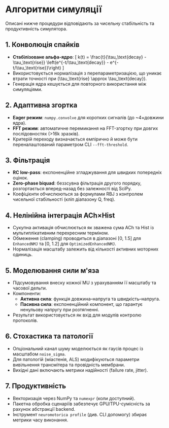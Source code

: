 # Алгоритми симуляції

Описані нижче процедури відповідають за чисельну стабільність та продуктивність симулятора.

## 1. Конволюція спайків
- **Стабілізоване альфа-ядро**:
  \[ k(t) = \frac{t}{\tau_\text{decay} - \tau_\text{rise}} \left(e^{-t/\tau_\text{decay}} - e^{-t/\tau_\text{rise}}\right) \]
- Використовується нормалізація з перепараметризацією, що уникає втрати точності при \(\tau_\text{rise} \approx \tau_\text{decay}\).
- Генерація ядра кешується для повторного використання між симуляціями.

## 2. Адаптивна згортка
- **Eager режим**: `numpy.convolve` для коротких сигналів (до ~4×довжини ядра).
- **FFT режим**: автоматичне перемикання на FFT-згортку при довгих послідовностях (>16k зразків).
- Критерій переходу визначається емпірично й може бути переналаштований параметром CLI `--fft-threshold`.

## 3. Фільтрація
- **RC low-pass**: експоненційне згладжування для швидких попередніх оцінок.
- **Zero-phase biquad**: беззсувна фільтрація другого порядку, розгортається вперед-назад без залежності від SciPy.
- Коефіцієнти обчислюються за формулами RBJ з контролем чисельної стабільності (кліп діапазону Q, freq).

## 4. Нелінійна інтеграція ACh×Hist
- Сукупна активація обчислюється як зважена сума ACh та Hist із мультиплікативним перехресним терміном.
- Обмеження (clamping) проводиться в діапазоні [0, 1.5] для `EnhancedNMJ` та [0, 1.2] для `OptimizedEnhancedNMJ`.
- Нормалізація масштабу залежить від кількості активних моторних одиниць.

## 5. Моделювання сили м'яза
- Підсумовування внеску кожної MU з урахуванням її масштабу та часової дельти.
- Компоненти:
  - **Активна сила**: функція довжина–напруга та швидкість–напруга.
  - **Пасивна сила**: експоненційний компонент, що гарантує ненульову напругу при розтягненні.
- Результат використовується як вхід для модулів контролю протоколів.

## 6. Стохастика та патології
- Опціональний канал шуму моделюється як гаусів процес із масштабом `noise_sigma`.
- Для патологій (міастенія, ALS) модифікуються параметри вивільнення трансмітера та провідність мембрани.
- Вихідні дані включають метрики надійності (failure rate, jitter).

## 7. Продуктивність
- Векторизація через NumPy та `numexpr` (коли доступний).
- Пакетна обробка сценаріїв забезпечує GPU/TPU-сумісність за рахунок абстракції backend.
- Інструмент `neuromotorica profile` (див. CLI допомогу) збирає метрики часу виконання.
